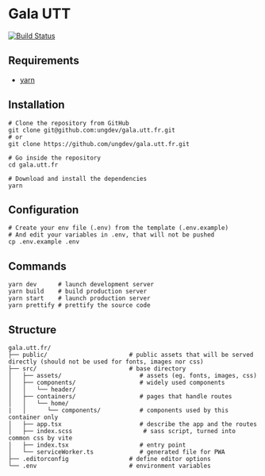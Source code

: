 # Gala UTT

[![Build Status](https://travis-ci.org/ungdev/gala.utt.fr.svg?branch=dev)](https://travis-ci.org/ungdev/gala.utt.fr)

## Requirements

- [yarn](https://yarnpkg.com/)

## Installation

```
# Clone the repository from GitHub
git clone git@github.com:ungdev/gala.utt.fr.git
# or
git clone https://github.com/ungdev/gala.utt.fr.git

# Go inside the repository
cd gala.utt.fr

# Download and install the dependencies
yarn
```

## Configuration

```
# Create your env file (.env) from the template (.env.example)
# And edit your variables in .env, that will not be pushed
cp .env.example .env
```

## Commands

```
yarn dev      # launch development server
yarn build    # build production server
yarn start    # launch production server
yarn prettify # prettify the source code
```

## Structure

```
gala.utt.fr/
├── public/                       # public assets that will be served directly (should not be used for fonts, images nor css)
├── src/                          # base directory
│   ├── assets/                      # assets (eg. fonts, images, css)
│   ├── components/                  # widely used components
│   │   └── header/
│   ├── containers/                  # pages that handle routes
│   │   └── home/
|   │      └── components/           # components used by this container only
│   ├── app.tsx                      # describe the app and the routes
│   ├── index.scss                    # sass script, turned into common css by vite
│   ├── index.tsx                    # entry point
│   └── serviceWorker.ts             # generated file for PWA
├── .editorconfig                 # define editor options
└── .env                          # environment variables
```
